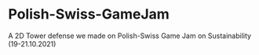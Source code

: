 # Polish-Swiss-GameJam
A 2D Tower defense we made on Polish-Swiss Game Jam on Sustainability (19-21.10.2021)
